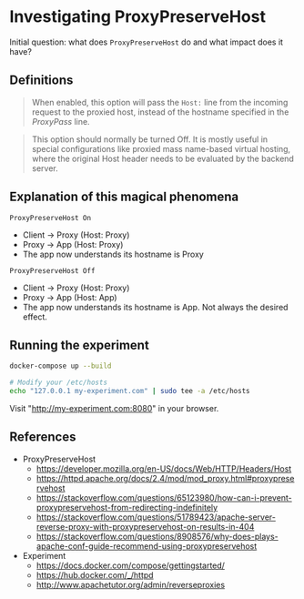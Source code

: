 # Investigating ProxyPreserveHost

Initial question: what does `ProxyPreserveHost` do and what impact does it have?

## Definitions

> When enabled, this option will pass the `Host:` line from the incoming request to the proxied host, instead of the hostname specified in the *ProxyPass* line.

> This option should normally be turned Off. It is mostly useful in special configurations like proxied mass name-based virtual hosting, where the original Host header needs to be evaluated by the backend server.

## Explanation of this magical phenomena

`ProxyPreserveHost On`

- Client -> Proxy (Host: Proxy)
- Proxy -> App (Host: Proxy)
- The app now understands its hostname is Proxy

`ProxyPreserveHost Off`

- Client -> Proxy (Host: Proxy)
- Proxy -> App (Host: App)
- The app now understands its hostname is App. Not always the desired effect.

## Running the experiment

```bash
docker-compose up --build

# Modify your /etc/hosts
echo "127.0.0.1 my-experiment.com" | sudo tee -a /etc/hosts
```

Visit "http://my-experiment.com:8080" in your browser.

## References

- ProxyPreserveHost
  - <https://developer.mozilla.org/en-US/docs/Web/HTTP/Headers/Host>
  - <https://httpd.apache.org/docs/2.4/mod/mod_proxy.html#proxypreservehost>
  - <https://stackoverflow.com/questions/65123980/how-can-i-prevent-proxypreservehost-from-redirecting-indefinitely>
  - <https://stackoverflow.com/questions/51789423/apache-server-reverse-proxy-with-proxypreservehost-on-results-in-404>
  - <https://stackoverflow.com/questions/8908576/why-does-plays-apache-conf-guide-recommend-using-proxypreservehost>
- Experiment
  - <https://docs.docker.com/compose/gettingstarted/>
  - <https://hub.docker.com/_/httpd>
  - <http://www.apachetutor.org/admin/reverseproxies>

<!-- DEBUG
docker run --rm -it httpd:latest bash
-->

<!-- TODO
- Writup findings for "ProxyPreserveHost On"
- Investigate `ProxyPass` and `ProxyPassReverse`
- is there even a reason to use a proxy within Kubernetes? All Ingress/Routes are already proxies
-->
